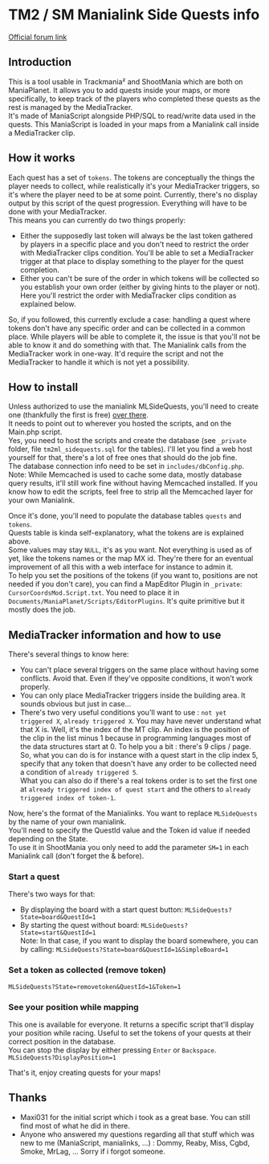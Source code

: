 # TM2 / SM Manialink Side Quests info  
[Official forum link](https://forum.maniaplanet.com/viewtopic.php?f=266&t=46335)  
## Introduction  
This is a tool usable in Trackmania² and ShootMania which are both on ManiaPlanet. It allows you to add quests inside your maps, or more specifically, to keep track of the players who completed these quests as the rest is managed by the MediaTracker.  
It's made of ManiaScript alongside PHP/SQL to read/write data used in the quests. This ManiaScript is loaded in your maps from a Manialink call inside a MediaTracker clip.  

## How it works  
Each quest has a set of `tokens`. The tokens are conceptually the things the player needs to collect, while realistically it's your MediaTracker triggers, so it's where the player need to be at some point.
Currently, there's no display output by this script of the quest progression. Everything will have to be done with your MediaTracker.  
This means you can currently do two things properly:  

* Either the supposedly last token will always be the last token gathered by players in a specific place and you don't need to restrict the order with MediaTracker clips condition. You'll be able to set a MediaTracker trigger at that place to display something to the player for the quest completion.  
* Either you can't be sure of the order in which tokens will be collected so you establish your own order (either by giving hints to the player or not). Here you'll restrict the order with MediaTracker clips condition as explained below.  

So, if you followed, this currently exclude a case: handling a quest where tokens don't have any specific order and can be collected in a common place. While players will be able to complete it, the issue is that you'll not be able to know it and do something with that. The Manialink calls from the MediaTracker work in one-way. It'd require the script and not the MediaTracker to handle it which is not yet a possibility.  

## How to install  
Unless authorized to use the manialink MLSideQuests, you'll need to create one (thankfully the first is free) [over there](https://www.maniaplanet.com/account/manialinks).  
It needs to point out to wherever you hosted the scripts, and on the Main.php script.  
Yes, you need to host the scripts and create the database (see `_private` folder, file `tm2ml_sidequests.sql` for the tables). I'll let you find a web host yourself for that, there's a lot of free ones that should do the job fine.  
The database connection info need to be set in `includes/dbConfig.php`.  
Note: While Memcached is used to cache some data, mostly database query results, it'll still work fine without having Memcached installed. If you know how to edit the scripts, feel free to strip all the Memcached layer for your own Manialink.  

Once it's done, you'll need to populate the database tables `quests` and `tokens`.  
Quests table is kinda self-explanatory, what the tokens are is explained above.  
Some values may stay `NULL`, it's as you want. Not everything is used as of yet, like the tokens names or the map MX id. They're there for an eventual improvement of all this with a web interface for instance to admin it.  
To help you set the positions of the tokens (if you want to, positions are not needed if you don't care), you can find a MapEditor Plugin in `_private`: `CursorCoordsMod.Script.txt`. You need to place it in `Documents/ManiaPlanet/Scripts/EditorPlugins`. It's quite primitive but it mostly does the job.  

## MediaTracker information and how to use  
There's several things to know here:  

* You can't place several triggers on the same place without having some conflicts. Avoid that. Even if they've opposite conditions, it won't work properly.
* You can only place MediaTracker triggers inside the building area. It sounds obvious but just in case...
* There's two very useful conditions you'll want to use : `not yet triggered X`, `already triggered X`. You may have never understand what that X is. Well, it's the index of the MT clip. 	An index is the position of the clip in the list minus 1 because in programming languages most of the data structures start at 0. To help you a bit : there's 9 clips / page.  
So, what you can do is for instance with a quest start in the clip index 5, specify that any token that doesn't have any order to be collected need a condition of `already triggered 5`.  
What you can also do if there's a real tokens order is to set the first one at `already triggered index of quest start` and the others to `already triggered index of token-1`.  

Now, here's the format of the Manialinks. You want to replace `MLSideQuests` by the name of your own manialink.  
You'll need to specify the QuestId value and the Token id value if needed depending on the State.  
To use it in ShootMania you only need to add the parameter `SM=1` in each Manialink call (don't forget the & before).  

### Start a quest  
There's two ways for that:  

* By displaying the board with a start quest button: `MLSideQuests?State=board&QuestId=1`  
* By starting the quest without board: `MLSideQuests?State=start&QuestId=1`  
Note: In that case, if you want to display the board somewhere, you can by calling: `MLSideQuests?State=board&QuestId=1&SimpleBoard=1`  

### Set a token as collected (remove token)  
`MLSideQuests?State=removetoken&QuestId=1&Token=1`  

### See your position while mapping  
This one is available for everyone. It returns a specific script that'll display your position while racing. Useful to set the tokens of your quests at their correct position in the database.  
You can stop the display by either pressing `Enter` or `Backspace`.  
`MLSideQuests?DisplayPosition=1`  

That's it, enjoy creating quests for your maps!  

## Thanks  

* Maxi031 for the initial script which i took as a great base. You can still find most of what he did in there.  
* Anyone who answered my questions regarding all that stuff which was new to me (ManiaScript, manialinks, ...) : Dommy, Reaby, Miss, Cgbd, Smoke, MrLag, ... Sorry if i forgot someone.